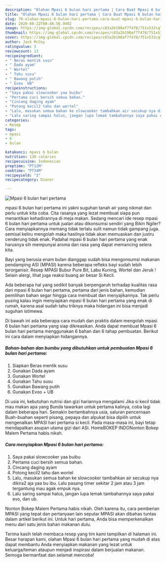 ```yaml
---
description: "Olahan Mpasi 6 bulan hari pertama | Cara Buat Mpasi 6 bulan hari pertama Yang Enak Banget"
title: "Olahan Mpasi 6 bulan hari pertama | Cara Buat Mpasi 6 bulan hari pertama Yang Enak Banget"
slug: 78-olahan-mpasi-6-bulan-hari-pertama-cara-buat-mpasi-6-bulan-hari-pertama-yang-enak-banget
date: 2020-08-22T08:48:56.940Z
image: https://img-global.cpcdn.com/recipes/c83a2b190af7f478/751x532cq70/mpasi-6-bulan-hari-pertama-foto-resep-utama.jpg
thumbnail: https://img-global.cpcdn.com/recipes/c83a2b190af7f478/751x532cq70/mpasi-6-bulan-hari-pertama-foto-resep-utama.jpg
cover: https://img-global.cpcdn.com/recipes/c83a2b190af7f478/751x532cq70/mpasi-6-bulan-hari-pertama-foto-resep-utama.jpg
author: Jack McCoy
ratingvalue: 3
reviewcount: 13
recipeingredient:
- " Beras mentik susu"
- " Dada ayam"
- " Wortel"
- " Tahu susu"
- " Bawang putih"
- " Evoo  UB"
recipeinstructions:
- "Saya pakai slowcooker yaa buibu"
- "Pertama cuci bersih semua bahan."
- "Cincang daging ayam"
- "Potong kecil2 tahu dan wortel"
- "Lalu, masukan semua bahan ke slowcooker tambahkan air secukup nya dikira2 aja yaa bu ibu. Lalu pasang timer sekitar 2 jam atau 3 jam tergantung mau agak empuk nya."
- "Lalu saring sampai halus, jangan lupa lemak tambahannya saya pakai evo, dan ub."
categories:
- Resep
tags:
- mpasi
- 6
- bulan

katakunci: mpasi 6 bulan 
nutrition: 130 calories
recipecuisine: Indonesian
preptime: "PT12M"
cooktime: "PT34M"
recipeyield: "3"
recipecategory: Dinner

---
```



![Mpasi 6 bulan hari pertama](https://img-global.cpcdn.com/recipes/c83a2b190af7f478/751x532cq70/mpasi-6-bulan-hari-pertama-foto-resep-utama.jpg)


mpasi 6 bulan hari pertama ini yakni suguhan tanah air yang nikmat dan perlu untuk kita coba. Cita rasanya yang lezat membuat siapa pun menantikan kehadirannya di meja makan.
Sedang mencari ide resep mpasi 6 bulan hari pertama untuk jualan atau dikonsumsi sendiri yang Bikin Ngiler? Cara menyiapkannya memang tidak terlalu sulit namun tidak gampang juga. semisal keliru mengolah maka hasilnya tidak akan memuaskan dan justru cenderung tidak enak. Padahal mpasi 6 bulan hari pertama yang enak harusnya sih mempunyai aroma dan rasa yang dapat memancing selera kita.

Bayi yang berusia enam bulan dianggap sudah bisa mengonsumsi makanan pendamping ASI (MPASI) karena beberapa refleks bayi sudah lebih terorganisir. Resep MPASI Bubur Pure Bit, Labu Kuning, Wortel dan Jeruk ! Selain alergi, lihat juga reaksi buang air besar Si Kecil.

Ada beberapa hal yang sedikit banyak berpengaruh terhadap kualitas rasa dari mpasi 6 bulan hari pertama, pertama dari jenis bahan, kemudian pemilihan bahan segar hingga cara membuat dan menyajikannya. Tak perlu pusing kalau ingin menyiapkan mpasi 6 bulan hari pertama yang enak di rumah, karena asal sudah tahu triknya maka hidangan ini bisa menjadi suguhan istimewa.


Di bawah ini ada beberapa cara mudah dan praktis dalam mengolah mpasi 6 bulan hari pertama yang siap dikreasikan. Anda dapat membuat Mpasi 6 bulan hari pertama menggunakan 6 bahan dan 6 tahap pembuatan. Berikut ini cara dalam menyiapkan hidangannya.

<!--inarticleads1-->

##### Bahan-bahan dan bumbu yang dibutuhkan untuk pembuatan Mpasi 6 bulan hari pertama:

1. Siapkan  Beras mentik susu
1. Gunakan  Dada ayam
1. Gunakan  Wortel
1. Gunakan  Tahu susu
1. Gunakan  Bawang putih
1. Gunakan  Evoo + UB


Di usia ini, kebutuhan nutrisi dan gizi hariannya mengalami Jika si kecil tidak mau makan apa yang Bunda tawarkan untuk pertama kalinya, coba lagi dalam beberapa hari. Semakin bertambahnya usia, saluran pencernaan Buah-buahan seperti pisang, pepaya dan alpukat bisa dipilih untuk mengenalkan MPASI hari pertama si kecil. Pada masa-masa ini, bayi tetap mendapatkan asupan utama gizi dari ASI. HomeBOKEP INDONonton Bokep Malem Pertama habis nikah. 

<!--inarticleads2-->

##### Cara menyiapkan Mpasi 6 bulan hari pertama:

1. Saya pakai slowcooker yaa buibu
1. Pertama cuci bersih semua bahan.
1. Cincang daging ayam
1. Potong kecil2 tahu dan wortel
1. Lalu, masukan semua bahan ke slowcooker tambahkan air secukup nya dikira2 aja yaa bu ibu. Lalu pasang timer sekitar 2 jam atau 3 jam tergantung mau agak empuk nya.
1. Lalu saring sampai halus, jangan lupa lemak tambahannya saya pakai evo, dan ub.


Nonton Bokep Malem Pertama habis nikah. Oleh karena itu, cara pemberian MPASI yang tepat dan pertanyaan lain seputar MPASI akan dibahas tuntas dalam artikel berikut ini. Untuk hari pertama, Anda bisa memperkenalkan menu dari satu jenis bahan makanan dulu. 

Terima kasih telah membaca resep yang tim kami tampilkan di halaman ini. Besar harapan kami, olahan Mpasi 6 bulan hari pertama yang mudah di atas dapat membantu Anda menyiapkan makanan yang lezat untuk keluarga/teman ataupun menjadi inspirasi dalam berjualan makanan. Semoga bermanfaat dan selamat mencoba!
